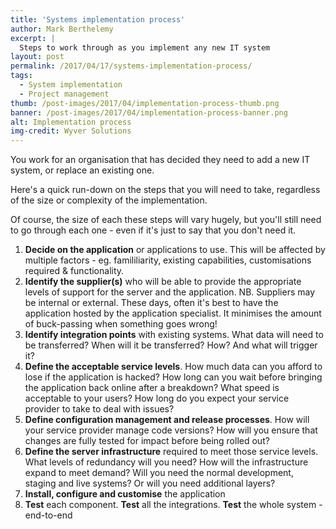 ```yaml
---
title: 'Systems implementation process'
author: Mark Berthelemy
excerpt: |
  Steps to work through as you implement any new IT system
layout: post
permalink: /2017/04/17/systems-implementation-process/
tags:
  - System implementation
  - Project management
thumb: /post-images/2017/04/implementation-process-thumb.png
banner: /post-images/2017/04/implementation-process-banner.png
alt: Implementation process
img-credit: Wyver Solutions
---
```

You work for an organisation that has decided they need to add a new IT system, or replace an existing one.

Here's a quick run-down on the steps that you will need to take, regardless of the size or complexity of the implementation.

Of course, the size of each these steps will vary hugely, but you'll still need to go through each one - even if it's just to say that you don't need it.

1. <strong>Decide on the application</strong> or applications to use. This will be affected by multiple factors - eg. famililiarity, existing capabilities, customisations required & functionality.
2. <strong>Identify the supplier(s)</strong> who will be able to provide the appropriate levels of support for the server and the application. NB. Suppliers may be internal or external. These days, often it's best to have the application hosted by the application specialist. It minimises the amount of buck-passing when something goes wrong!
3. <strong>Identify integration points</strong> with existing systems. What data will need to be transferred? When will it be transferred? How? And what will trigger it?
4. <strong>Define the acceptable service levels</strong>. How much data can you afford to lose if the application is hacked? How long can you wait before bringing the application back online after a breakdown? What speed is acceptable to your users? How long do you expect your service provider to take to deal with issues?
5. <strong>Define configuration management and release processes</strong>. How will your service provider manage code versions? How will you ensure that changes are fully tested for impact before being rolled out?
6. <strong>Define the server infrastructure</strong> required to meet those service levels. What levels of redundancy will you need? How will the infrastructure expand to meet demand? Will you need the normal development, staging and live systems? Or will you need additional layers?
7. <strong>Install, configure and customise</strong> the application
8. <strong>Test</strong> each component. <strong>Test</strong> all the integrations. <strong>Test</strong> the whole system - end-to-end
